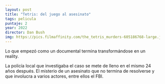 ```yaml
---
layout: post
title: "Tetris: del juego al asesinato"
tags: pelicula
puntaje: 2
year: 2022
director: Dan Bush
img: https://pics.filmaffinity.com/the_tetris_murders-605186768-large.jpg
---
```


Lo que empezó como un documental termina transformándose en un reality.

 La policía local que investigaba el caso se mete de lleno en el mismo 24 años después. El misterio de un asesinato que no termina de resolverse y que involucra a varios actores, entre ellos el FBI.
